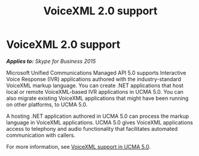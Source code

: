 ﻿---
title: VoiceXML 2.0 support
TOCTitle: VoiceXML 2.0 support
ms:assetid: 7d7be90b-51f1-41fb-bb25-0184302302e0
ms:mtpsurl: https://msdn.microsoft.com/en-us/library/Dn465938(v=office.16)
ms:contentKeyID: 65239857
ms.date: 07/27/2015
mtps_version: v=office.16
---

# VoiceXML 2.0 support


_**Applies to:** Skype for Business 2015_

Microsoft Unified Communications Managed API 5.0 supports Interactive Voice Response (IVR) applications authored with the industry-standard VoiceXML markup language. You can create .NET applications that host local or remote VoiceXML-based IVR applications in UCMA 5.0. You can also migrate existing VoiceXML applications that might have been running on other platforms, to UCMA 5.0.

A hosting .NET application authored in UCMA 5.0 can process the markup language in VoiceXML applications. UCMA 5.0 gives VoiceXML applications access to telephony and audio functionality that facilitates automated communication with callers.

For more information, see [VoiceXML support in UCMA 5.0](voicexml-support-in-ucma-5-0.md).

